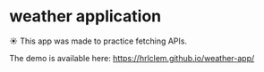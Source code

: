 # weather application

☀️ This app was made to practice fetching APIs.

The demo is available here: https://hrlclem.github.io/weather-app/
